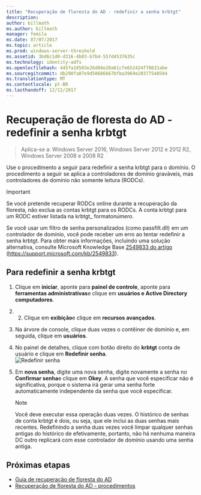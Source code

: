 ```yaml
---
title: "Recuperação de floresta do AD - redefinir a senha krbtgt"
description: 
author: billmath
ms.author: billmath
manager: femila
ms.date: 07/07/2017
ms.topic: article
ms.prod: windows-server-threshold
ms.assetid: 3bd6c1d0-d316-4b03-b7b4-557d4537635c
ms.technology: identity-adfs
ms.openlocfilehash: 445fa18503e26d04e20a61cfe652424f78631abe
ms.sourcegitcommit: db290fa07e9d50686667bfba3969e20377548504
ms.translationtype: MT
ms.contentlocale: pt-BR
ms.lasthandoff: 12/12/2017
---
```

# <a name="ad-forest-recovery---resetting-the-krbtgt-password"></a>Recuperação de floresta do AD - redefinir a senha krbtgt 

>Aplica-se a: Windows Server 2016, Windows Server 2012 e 2012 R2, Windows Server 2008 e 2008 R2

 Use o procedimento a seguir para redefinir a senha krbtgt para o domínio. O procedimento a seguir se aplica a controladores de domínio graváveis, mas controladores de domínio não somente leitura (RODCs).  
  
> [!IMPORTANT]
>  Se você pretende recuperar RODCs online durante a recuperação da floresta, não exclua as contas krbtgt para os RODCs. A conta krbtgt para um RODC estiver listada na krbtgt_ formato*número*.  
>   
>  Se você usar um filtro de senha personalizados (como passfilt.dll) em um controlador de domínio, você pode receber um erro ao tentar redefinir a senha krbtgt. Para obter mais informações, incluindo uma solução alternativa, consulte Microsoft Knowledge Base [2549833 do artigo](https://support.microsoft.com/kb/2549833) (https://support.microsoft.com/kb/2549833).  
  
## <a name="to-reset-the-krbtgt-password"></a>Para redefinir a senha krbtgt  
  
1.  Clique em **iniciar**, aponte para **painel de controle**, aponte para **ferramentas administrativas**e clique em **usuários e Active Directory computadores**.  
2.  2.  Clique em **exibição**e clique em **recursos avançados**.  
3.  Na árvore de console, clique duas vezes o contêiner de domínio e, em seguida, clique em **usuários**.  
4.  No painel de detalhes, clique com botão direito do **krbtgt** conta de usuário e clique em **Redefinir senha**.  
![Redefinir senha](media/AD-Forest-Recovery-Resetting-the-krbtgt-password/resetpass1.png)
5.  Em **nova senha**, digite uma nova senha, digite novamente a senha no **Confirmar senha**e clique em **Okey**. A senha que você especificar não é significativa, porque o sistema irá gerar uma senha forte automaticamente independente da senha que você especificar.  
  
    > [!NOTE]
    >  Você deve executar essa operação duas vezes. O histórico de senhas de conta krbtgt é dois, ou seja, que ele inclui as duas senhas mais recentes. Redefinindo a senha duas vezes você limpar qualquer senhas antigas do histórico de efetivamente, portanto, não há nenhuma maneira DC outro replicará com esse controlador de domínio usando uma senha antiga.  
 
## <a name="next-steps"></a>Próximas etapas

- [Guia de recuperação de floresta do AD](AD-Forest-Recovery-Guide.md)
- [Recuperação de floresta do AD - procedimentos](AD-Forest-Recovery-Procedures.md) 
  
